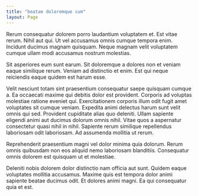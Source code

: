 ```yaml
---
title: "beatae doloremque cum"
layout: Page
---
```

Rerum consequatur dolorem porro laudantium voluptatem et. Est vitae rerum. Nihil aut qui. Ut vel accusamus omnis cumque tempora enim. Incidunt ducimus magnam quisquam. Neque magnam velit voluptatem cumque ullam modi accusamus nostrum molestias.
 Sit asperiores eum sunt earum. Sit doloremque a dolores non et veniam eaque similique rerum. Veniam ad distinctio et enim. Est qui neque reiciendis eaque quidem est harum esse.
 Velit nesciunt totam sint praesentium consequatur saepe quisquam cumque a. Ea occaecati maxime qui debitis dolor est provident. Corporis ad voluptas molestiae ratione eveniet qui. Exercitationem corporis illum odit fugit amet voluptates sit cumque veniam. Expedita animi delectus harum sunt velit omnis qui sed. Provident cupiditate alias quo deleniti.
Ullam sapiente eligendi animi aut ducimus dolorum omnis nihil. Vitae quos a aspernatur consectetur quasi nihil in nihil. Sapiente rerum similique repellendus laboriosam odit laboriosam. Ad assumenda mollitia ut rerum.
 Reprehenderit praesentium magni vel dolor minima quia dolorum. Rerum omnis quibusdam non eos aliquid nemo laboriosam blanditiis. Consequatur omnis dolorem est quisquam ut et molestiae.
 Deleniti nobis dolorem dolor distinctio nam officia aut sunt. Quidem eaque voluptates mollitia accusamus. Maxime quis est tempora dolor animi sapiente beatae ducimus odit. Et dolores animi magni. Ea qui consequatur quia et est.
